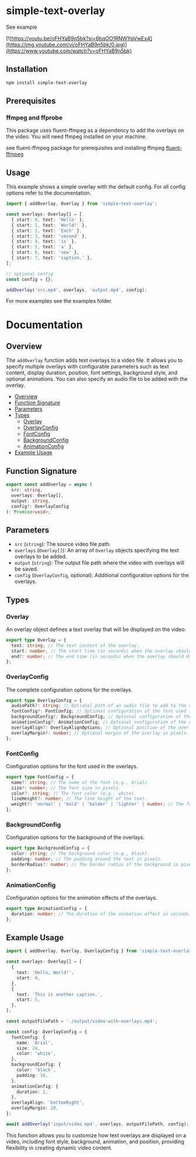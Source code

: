 # simple-text-overlay

See example

[![https://youtu.be/oFHYaB9n5bk?si=6bqOO1RNWYpVwEx4](https://img.youtube.com/vi/oFHYaB9n5bk/0.jpg)](https://www.youtube.com/watch?v=oFHYaB9n5bk)

## Installation

```bash
npm install simple-text-overlay
```

## Prerequisites

### ffmpeg and ffprobe

This package uses fluent-ffmpeg as a dependency to add the overlays on the video. You will need ffmpeg installed on your machine.

see fluent-ffmpeg package for prerequisites and installing ffmpeg
[fluent-ffmpeg](https://www.npmjs.com/package/fluent-ffmpeg?activeTab=readme)

## Usage

This example shows a simple overlay with the default config. For all config options refer to the documentation.

```ts
import { addOverlay, Overlay } from 'simple-text-overlay';

const overlays: Overlay[] = [
  { start: 0, text: 'Hello' },
  { start: 1, text: 'World!' },
  { start: 2, text: 'Each' },
  { start: 3, text: 'second' },
  { start: 4, text: 'is' },
  { start: 5, text: 'a' },
  { start: 6, text: 'new' },
  { start: 7, text: 'caption.' },
];

// optional config
const config = {};

addOverlay('src.mp4', overlays, 'output.mp4', config);
```

For more examples see the examples folder.

# Documentation

## Overview

The `addOverlay` function adds text overlays to a video file. It allows you to specify multiple overlays with configurable parameters such as text content, display duration, position, font settings, background style, and optional animations. You can also specify an audio file to be added with the overlay.

- [Overview](#overview)
- [Function Signature](#function-signature)
- [Parameters](#parameters)
- [Types](#types)
  - [Overlay](#overlay)
  - [OverlayConfig](#overlayconfig)
  - [FontConfig](#fontconfig)
  - [BackgroundConfig](#backgroundconfig)
  - [AnimationConfig](#animationconfig)
- [Example Usage](#example-usage)

## Function Signature

```typescript
export const addOverlay = async (
  src: string,
  overlays: Overlay[],
  output: string,
  config?: OverlayConfig
): Promise<void>;
```

## Parameters

- `src` (`string`): The source video file path.
- `overlays` (`Overlay[]`): An array of `Overlay` objects specifying the text overlays to be added.
- `output` (`string`): The output file path where the video with overlays will be saved.
- `config` (`OverlayConfig`, optional): Additional configuration options for the overlays.

## Types

### Overlay

An overlay object defines a text overlay that will be displayed on the video.

```typescript
export type Overlay = {
  text: string; // The text content of the overlay.
  start: number; // The start time (in seconds) when the overlay should appear.
  end?: number; // The end time (in seconds) when the overlay should disappear. If undefined, will default to the next overlay's start or the duration of the clip
};
```

### OverlayConfig

The complete configuration options for the overlays.

```typescript
export type OverlayConfig = {
  audioPath?: string; // Optional path of an audio file to add to the video with the text overlay.
  fontConfig?: FontConfig; // Optional configuration of the font used for the overlay.
  backgroundConfig?: BackgroundConfig; // Optional configuration of the background of the overlay.
  animationConfig?: AnimationConfig; // Optional configuration of the animation of the overlay.
  overlayAlign?: OverlayAlignOptions; // Optional position of the overlay on the video.
  overlayMargin?: number; // Optional margin of the overlay in pixels.
};
```

### FontConfig

Configuration options for the font used in the overlays.

```typescript
export type FontConfig = {
  name?: string; // The name of the font (e.g., Arial).
  size?: number; // The font size in pixels.
  color?: string; // The font color (e.g., white).
  lineHeight?: number; // The line height of the text.
  weight?: 'normal' | 'bold' | 'bolder' | 'lighter' | number; // The font weight.
};
```

### BackgroundConfig

Configuration options for the background of the overlays.

```typescript
export type BackgroundConfig = {
  color: string; // The background color (e.g., black).
  padding: number; // The padding around the text in pixels.
  borderRadius?: number; // The border radius of the background in pixels (optional).
};
```

### AnimationConfig

Configuration options for the animation effects of the overlays.

```typescript
export type AnimationConfig = {
  duration: number; // The duration of the animation effect in seconds.
};
```

## Example Usage

```typescript
import { addOverlay, Overlay, OverlayConfig } from 'simple-text-overlay';

const overlays: Overlay[] = [
  {
    text: 'Hello, World!',
    start: 0,
  },
  {
    text: 'This is another caption.',
    start: 5,
  },
];

const outputFilePath = './output/video-with-overlays.mp4';

const config: OverlayConfig = {
  fontConfig: {
    name: 'Arial',
    size: 24,
    color: 'white',
  },
  backgroundConfig: {
    color: 'black',
    padding: 10,
  },
  animationConfig: {
    duration: 2,
  },
  overlayAlign: 'bottomRight',
  overlayMargin: 20,
};

await addOverlay('input/video.mp4', overlays, outputFilePath, config);
```

This function allows you to customize how text overlays are displayed on a video, including font style, background, animation, and position, providing flexibility in creating dynamic video content.
